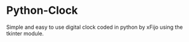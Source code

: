 # Python-Clock

Simple and easy to use digital clock coded in python by xFijo using the tkinter module.
